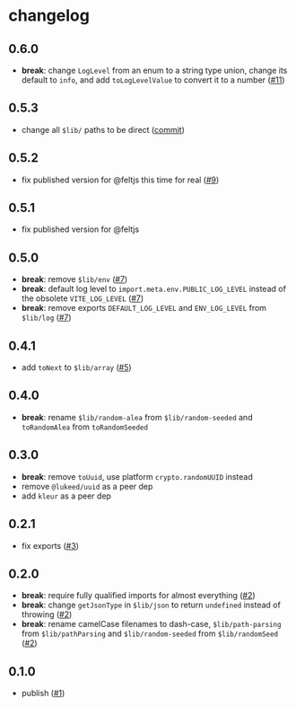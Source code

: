 # changelog

## 0.6.0

- **break**: change `LogLevel` from an enum to a string type union,
  change its default to `info`, and add `toLogLevelValue` to convert it to a number
  ([#11](https://github.com/feltjs/util/pull/11))

## 0.5.3

- change all `$lib/` paths to be direct
  ([commit](https://github.com/feltjs/util/commit/c845c45a89a75cb4d2b56c4cde1bc0d4ef090f8a))

## 0.5.2

- fix published version for @feltjs this time for real
  ([#9](https://github.com/feltjs/util/pull/9))

## 0.5.1

- fix published version for @feltjs

## 0.5.0

- **break**: remove `$lib/env`
  ([#7](https://github.com/feltjs/util/pull/7))
- **break**: default log level to `import.meta.env.PUBLIC_LOG_LEVEL`
  instead of the obsolete `VITE_LOG_LEVEL`
  ([#7](https://github.com/feltjs/util/pull/7))
- **break**: remove exports `DEFAULT_LOG_LEVEL` and `ENV_LOG_LEVEL` from `$lib/log`
  ([#7](https://github.com/feltjs/util/pull/7))

## 0.4.1

- add `toNext` to `$lib/array`
  ([#5](https://github.com/feltjs/util/pull/5))

## 0.4.0

- **break**: rename `$lib/random-alea` from `$lib/random-seeded`
  and `toRandomAlea` from `toRandomSeeded`

## 0.3.0

- **break**: remove `toUuid`, use platform `crypto.randomUUID` instead
- remove `@lukeed/uuid` as a peer dep
- add `kleur` as a peer dep

## 0.2.1

- fix exports
  ([#3](https://github.com/feltjs/util/pull/3))

## 0.2.0

- **break**: require fully qualified imports for almost everything
  ([#2](https://github.com/feltjs/util/pull/2))
- **break**: change `getJsonType` in `$lib/json` to return `undefined` instead of throwing
  ([#2](https://github.com/feltjs/util/pull/2))
- **break**: rename camelCase filenames to dash-case,
  `$lib/path-parsing` from `$lib/pathParsing` and
  `$lib/random-seeded` from `$lib/randomSeed`
  ([#2](https://github.com/feltjs/util/pull/2))

## 0.1.0

- publish
  ([#1](https://github.com/feltjs/util/pull/1))
